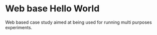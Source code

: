 # Web base Hello World
Web based case study aimed at being used for running multi purposes experiments. 
